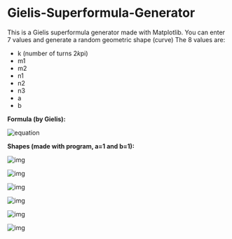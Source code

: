 # Gielis-Superformula-Generator

This is a Gielis superformula generator made with Matplotlib. You can enter 7 values and generate a random geometric shape (curve) 
The 8 values are:
- k (number of turns 2*k*pi)
- m1
- m2
- n1
- n2
- n3
- a
- b

<b>Formula (by Gielis):</b> 

![equation](https://wikimedia.org/api/rest_v1/media/math/render/svg/8071dcb3a49044816f7885114c2335d805d7ad30)




<b>Shapes (made with program, a=1 and b=1): </b>

![img](https://imgur.com/QzMHL5i.png)

![img](https://imgur.com/fZaTd4G.png)

![img](https://imgur.com/s13a9BF.png)

![img](https://imgur.com/HCIufb8.png)

![img](https://imgur.com/YZi2LlI.png)

![img](https://imgur.com/FjQr2qO.png)

